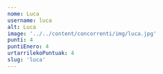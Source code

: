 ```yaml
---
nome: Luca
username: luca
alt: Luca
image: '../../content/concorrenti/img/luca.jpg'
punti: 4
puntiEnero: 4
urtarrilekoPuntuak: 4
slug: 'luca'
---
```

